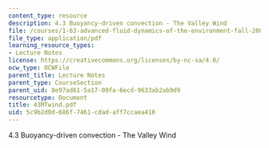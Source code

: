 ```yaml
---
content_type: resource
description: 4.3 Buoyancy-driven convection - The Valley Wind
file: /courses/1-63-advanced-fluid-dynamics-of-the-environment-fall-2002/5c9b2d0d686f7461cdadaff7ccaea410_43MTwind.pdf
file_type: application/pdf
learning_resource_types:
- Lecture Notes
license: https://creativecommons.org/licenses/by-nc-sa/4.0/
ocw_type: OCWFile
parent_title: Lecture Notes
parent_type: CourseSection
parent_uid: 8e97ad61-5a17-09fa-6ecd-9633ab2ab9d9
resourcetype: Document
title: 43MTwind.pdf
uid: 5c9b2d0d-686f-7461-cdad-aff7ccaea410
---
```

4.3 Buoyancy-driven convection - The Valley Wind